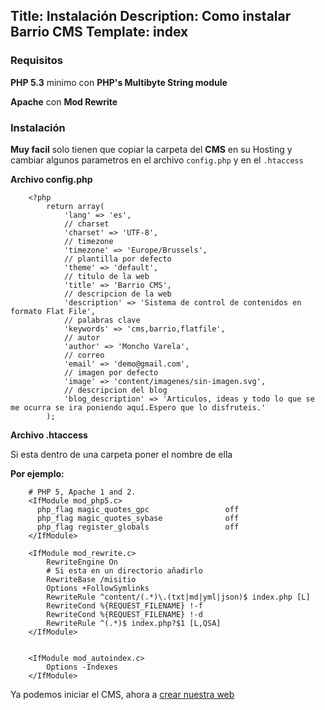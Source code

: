 Title: Instalación
Description: Como instalar Barrio CMS
Template: index
----


### Requisitos

**PHP 5.3** minimo con **PHP's Multibyte String module**

**Apache** con **Mod Rewrite**


### Instalación

**Muy facil** solo tienen que copiar la carpeta del **CMS** en su Hosting y cambiar algunos parametros en el archivo ```config.php``` y en el ```.htaccess```


**Archivo config.php**


        <?php
            return array(
                'lang' => 'es',
                // charset
                'charset' => 'UTF-8',
                // timezone
                'timezone' => 'Europe/Brussels',
                // plantilla por defecto
                'theme' => 'default',
                // titulo de la web
                'title' => 'Barrio CMS',
                // descripcion de la web
                'description' => 'Sistema de control de contenidos en formato Flat File',
                // palabras clave
                'keywords' => 'cms,barrio,flatfile',
                // autor
                'author' => 'Moncho Varela',
                // correo
                'email' => 'demo@gmail.com',
                // imagen por defecto
                'image' => 'content/imagenes/sin-imagen.svg',
                // descripcion del blog
                'blog_description' => 'Articulos, ideas y todo lo que se me ocurra se ira poniendo aquí.Espero que lo disfruteis.'
            );

**Archivo .htaccess**

Si esta dentro de una carpeta poner el nombre de ella

**Por ejemplo:**

        # PHP 5, Apache 1 and 2.
        <IfModule mod_php5.c>
          php_flag magic_quotes_gpc                 off
          php_flag magic_quotes_sybase              off
          php_flag register_globals                 off
        </IfModule>

        <IfModule mod_rewrite.c>
            RewriteEngine On
            # Si esta en un directorio añadirlo
            RewriteBase /misitio
            Options +FollowSymlinks
            RewriteRule ^content/(.*)\.(txt|md|yml|json)$ index.php [L]
            RewriteCond %{REQUEST_FILENAME} !-f
            RewriteCond %{REQUEST_FILENAME} !-d
            RewriteRule ^(.*)$ index.php?$1 [L,QSA]
        </IfModule>


        <IfModule mod_autoindex.c>
            Options -Indexes
        </IfModule>


Ya podemos iniciar el CMS, ahora a [crear nuestra web ]({url}/articulos?page=0)





